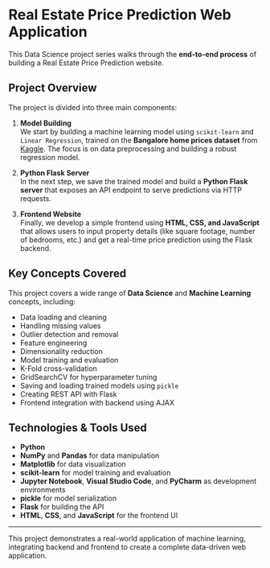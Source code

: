 # Real Estate Price Prediction Web Application

This Data Science project series walks through the **end-to-end process** of building a Real Estate Price Prediction website.

## Project Overview

The project is divided into three main components:

1. **Model Building**  
   We start by building a machine learning model using `scikit-learn` and `Linear Regression`, trained on the **Bangalore home prices dataset** from [Kaggle](https://www.kaggle.com/datasets/amitabhajoy/bengaluru-house-price-data). The focus is on data preprocessing and building a robust regression model.

2. **Python Flask Server**  
   In the next step, we save the trained model and build a **Python Flask server** that exposes an API endpoint to serve predictions via HTTP requests.

3. **Frontend Website**  
   Finally, we develop a simple frontend using **HTML, CSS, and JavaScript** that allows users to input property details (like square footage, number of bedrooms, etc.) and get a real-time price prediction using the Flask backend.

## Key Concepts Covered

This project covers a wide range of **Data Science** and **Machine Learning** concepts, including:

- Data loading and cleaning
- Handling missing values
- Outlier detection and removal
- Feature engineering
- Dimensionality reduction
- Model training and evaluation
- K-Fold cross-validation
- GridSearchCV for hyperparameter tuning
- Saving and loading trained models using `pickle`
- Creating REST API with Flask
- Frontend integration with backend using AJAX

## Technologies & Tools Used

- **Python**
- **NumPy** and **Pandas** for data manipulation
- **Matplotlib** for data visualization
- **scikit-learn** for model training and evaluation
- **Jupyter Notebook**, **Visual Studio Code**, and **PyCharm** as development environments
- **pickle** for model serialization
- **Flask** for building the API
- **HTML**, **CSS**, and **JavaScript** for the frontend UI

---

This project demonstrates a real-world application of machine learning, integrating backend and frontend to create a complete data-driven web application.
